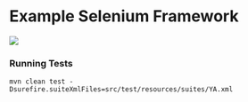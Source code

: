 <h1>Example Selenium Framework</h1>

<img src="https://forthebadge.com/images/badges/made-with-java.svg">

<h3>Running Tests</h3>

```
mvn clean test -Dsurefire.suiteXmlFiles=src/test/resources/suites/YA.xml
```
